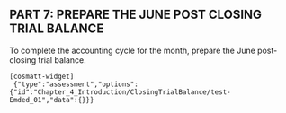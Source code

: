 ## PART 7: PREPARE THE JUNE POST CLOSING TRIAL BALANCE

To complete the accounting cycle for the month, prepare the June post-closing trial balance.  

```
[cosmatt-widget]
 {"type":"assessment","options":{"id":"Chapter_4_Introduction/ClosingTrialBalance/test-Emded_01","data":{}}} 
```

